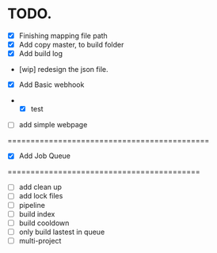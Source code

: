 # TODO.

- [x] Finishing mapping file path
- [x] Add copy master, to build folder
- [x] Add build log
- [wip] redesign the json file.

- [x] Add Basic webhook
- - [x] test 
- [ ] add simple webpage

============================================

- [x] Add Job Queue

==========================================
- [ ] add clean up
- [ ] add lock files
- [ ] pipeline
- [ ] build index
- [ ] build cooldown
- [ ] only build lastest in queue
- [ ] multi-project
